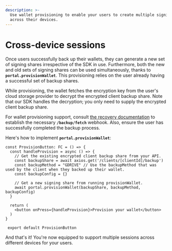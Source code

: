 ```yaml
---
description: >-
  Use wallet provisioning to enable your users to create multiple signing shares
  across their devices.
---
```


# Cross-device sessions

Once users successfully back up their wallets, they can generate a new set of signing shares irrespective of the SDK in use. Furthermore, both the new and old sets of signing shares can be used simultaneously, thanks to **`portal.provisionWallet`**. This provisioning relies on the user already having a successful set of backup shares.

While provisioning, the wallet fetches the encryption key from the user's cloud storage provider to decrypt the encrypted client backup share. Note that our SDK handles the decryption; you only need to supply the encrypted client backup share.

For wallet provisioning support, consult [the recovery documentation](legacy-documentation/recover-a-wallet.md) to establish the necessary **`/backup/fetch`** webhook. Also, ensure the user has successfully completed the backup process.

Here's how to implement **`portal.provisionWallet`**:

```tsx
const ProvisionButton: FC = () => {
  const handleProvision = async () => {
    // Get the existing encrypted client backup share from your API.
    const backupShare = await axios.get('/clients/[clientId]/backup')
    const backupMethod = "GDRIVE" // Use the backupMethod that was used by the client when they backed up their wallet.
    const backupConfig = {}

    // Get a new signing share from running provisionWallet.
    await portal.provisionWallet(backupShare, backupMethod, backupConfig)
  }
  
  return (
    <button onPress={handleProvision}>Provision your wallet</button>
  )
}

 export default ProvisionButton
```

And that's it! You're now equipped to support multiple sessions across different devices for your users.
